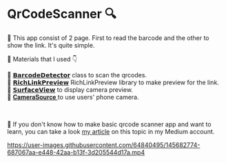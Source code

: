 #   QrCodeScanner :mag:

:red_circle: This app consist of 2 page. First to read the barcode and the other to show the link. It's quite simple.


 :anger: Materials that I used  :point_down:

:small_orange_diamond: <a href="https://developers.google.com/android/reference/com/google/android/gms/vision/barcode/BarcodeDetector">𝗕𝗮𝗿𝗰𝗼𝗱𝗲𝗗𝗲𝘁𝗲𝗰𝘁𝗼𝗿</a>  class to scan the qrcodes. <br>
:small_orange_diamond:  <a href="https://github.com/ponnamkarthik/RichLinkPreview">𝗥𝗶𝗰𝗵𝗟𝗶𝗻𝗸𝗣𝗿𝗲𝘃𝗶𝗲𝘄</a> RichLinkPreview library to make preview for the link. <br>
:small_orange_diamond: <a href="https://developer.android.com/reference/android/view/SurfaceView">𝗦𝘂𝗿𝗳𝗮𝗰𝗲𝗩𝗶𝗲𝘄</a>  to display camera preview. <br>
:small_orange_diamond:  <a href="https://developers.google.com/android/reference/com/google/android/gms/vision/CameraSource"> 𝐂𝐚𝐦𝐞𝐫𝐚𝐒𝐨𝐮𝐫𝐜𝐞 </a> to use users' phone camera. <br>

<br>


:raised_hands: If you don't know how to make basic qrcode scanner app and want to learn, you can take a look <a href="https://alitalhacoban.medium.com/barcode-scanner-app-android-studio-60f87b5a10cd">my article</a> on this topic in my Medium account.

https://user-images.githubusercontent.com/64840495/145682774-687067aa-e448-42aa-b13f-3d205544d17a.mp4
